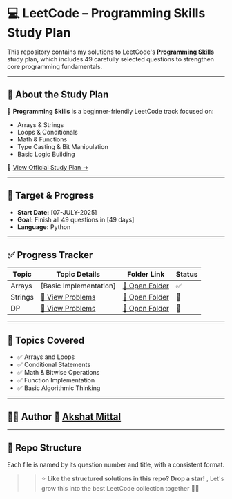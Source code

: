 # 💻 LeetCode – Programming Skills Study Plan

This repository contains my solutions to LeetCode's **[Programming Skills](https://leetcode.com/studyplan/programming-skills/)** study plan, which includes 49 carefully selected questions to strengthen core programming fundamentals.

---

## 📌 About the Study Plan

🧠 **Programming Skills** is a beginner-friendly LeetCode track focused on:
- Arrays & Strings
- Loops & Conditionals
- Math & Functions
- Type Casting & Bit Manipulation
- Basic Logic Building

🔗 [View Official Study Plan →](https://leetcode.com/studyplan/programming-skills/)

---

## 📅 Target & Progress

- **Start Date:** [07-JULY-2025]
- **Goal:** Finish all 49 questions in [49 days]
- **Language:** Python

---

## ✅ Progress Tracker

| Topic | Topic Details | Folder Link | Status |
|-------|---------------|-------------|--------|
| Arrays | [Basic Implementation] | [📂 Open Folder](./Basic%20Implementation/) | ✅ |
| Strings | [📄 View Problems](./topics/strings.md) | [📂 Open Folder](./strings/) | 🔲 |
| DP | [📄 View Problems](./topics/dynamic_programming.md) | [📂 Open Folder](./dp/) | 🔲 |


---

## 🧠 Topics Covered

- ✅ Arrays and Loops
- ✅ Conditional Statements
- ✅ Math & Bitwise Operations
- ✅ Function Implementation
- ✅ Basic Algorithmic Thinking

---

## 👨‍💻 Author 🔗 **[Akshat Mittal](https://github.com/akshat-mittal1)**

---

## 📂 Repo Structure

Each file is named by its question number and title, with a consistent format.

> > ⭐ **Like the structured solutions in this repo? Drop a star!**  , Let's grow this into the best LeetCode collection together 📘✨

